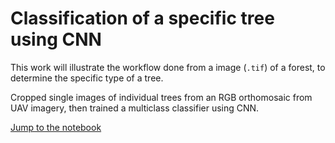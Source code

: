 # Classification of a specific tree using CNN

This work will illustrate the workflow done from a image (`.tif`) of a forest, to determine the specific type of a tree.

Cropped single images of individual trees from an RGB orthomosaic from UAV imagery, then trained a multiclass classifier using CNN.

[Jump to the notebook](https://github.com/ayoubft/DL-binaryTreeClassif/blob/main/tree3Classifier-Y.ipynb)
